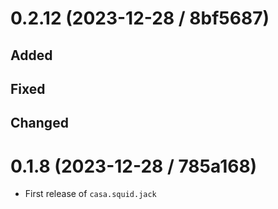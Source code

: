 # 0.2.12 (2023-12-28 / 8bf5687)

## Added

## Fixed

## Changed

# 0.1.8 (2023-12-28 / 785a168)

- First release of `casa.squid.jack`